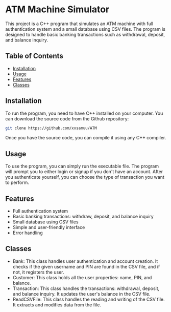 # ATM Machine Simulator

This project is a C++ program that simulates an ATM machine with full authentication system and a small database using CSV files. The program is designed to handle basic banking transactions such as withdrawal, deposit, and balance inquiry.

## Table of Contents

- [Installation](#installation)
- [Usage](#usage)
- [Features](#features)
- [Classes](#classes)


## Installation

To run the program, you need to have C++ installed on your computer. You can download the source code from the Github repository:

```bash
git clone https://github.com/xxsamuu/ATM
```

Once you have the source code, you can compile it using any C++ compiler.

## Usage

To use the program, you can simply run the executable file. The program will prompt you to either login or signup if you don't have an account. After you authenticate yourself, you can choose the type of transaction you want to perform.

## Features

- Full authentication system
- Basic banking transactions: withdraw, deposit, and balance inquiry
- Small database using CSV files
- Simple and user-friendly interface
- Error handling

## Classes

- Bank: This class handles user authentication and account creation. It checks if the given username and PIN are found in the CSV file, and if not, it registers the user.
- Customer: This class holds all the user properties: name, PIN, and balance.
- Transaction: This class handles the transactions: withdrawal, deposit, and balance inquiry. It updates the user's balance in the CSV file.
- ReadCSVFile: This class handles the reading and writing of the CSV file. It extracts and modifies data from the file.

